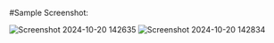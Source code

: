 #Sample Screenshot:

![Screenshot 2024-10-20 142635](https://github.com/user-attachments/assets/9f030d72-ffcb-4d7a-b504-a02058c4d473)
![Screenshot 2024-10-20 142834](https://github.com/user-attachments/assets/09427e29-411d-4f95-8545-33aece43aa0f)
